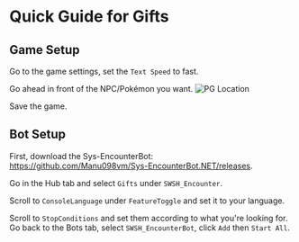 # Quick Guide for Gifts

## Game Setup

Go to the game settings, set the `Text Speed` to fast.

Go ahead in front of the NPC/Pokémon you want.
![PG Location](https://i.imgur.com/qkMDIht.jpg)

Save the game.

## Bot Setup
First, download the Sys-EncounterBot: https://github.com/Manu098vm/Sys-EncounterBot.NET/releases.

Go in the Hub tab and select `Gifts` under `SWSH_Encounter`.

Scroll to `ConsoleLanguage` under `FeatureToggle` and set it to your language.

Scroll to `StopConditions` and set them according to what you're looking for.
Go back to the Bots tab, select `SWSH_EncounterBot`, click `Add` then `Start All`.